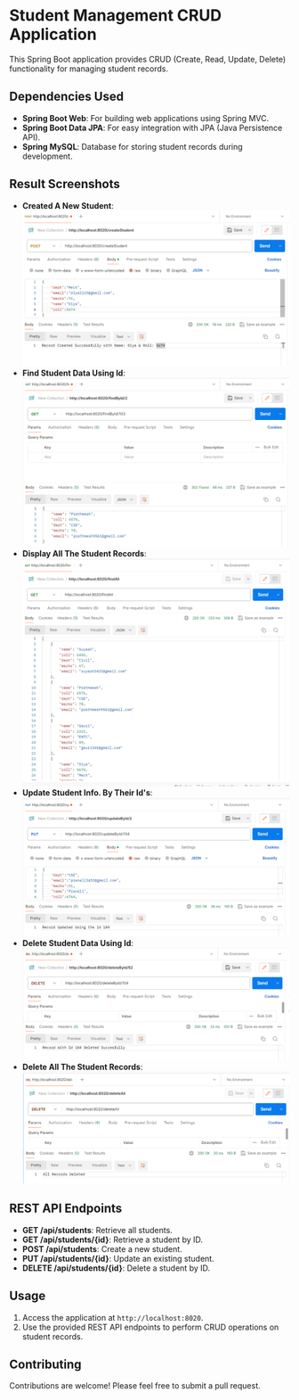 # Student Management CRUD Application

This Spring Boot application provides CRUD (Create, Read, Update, Delete) functionality for managing student records.

## Dependencies Used

- **Spring Boot Web**: For building web applications using Spring MVC.
- **Spring Boot Data JPA**: For easy integration with JPA (Java Persistence API).
- **Spring MySQL**: Database for storing student records during development.

## Result Screenshots

- **Created A New Student**: ![createStud](screenshots/createStud.png)
- **Find Student Data Using Id**: ![Student List](screenshots/findById.png)
- **Display All The Student Records**: ![Add Student](screenshots/findAll.png)
- **Update Student Info. By Their Id's**: ![Edit Student](screenshots/updateById.png)
- **Delete Student Data Using Id**: ![Student List](screenshots/deleteById.png)
- **Delete All The Student Records**: ![Add Student](screenshots/deleteAll.png)

## REST API Endpoints

- **GET /api/students**: Retrieve all students.
- **GET /api/students/{id}**: Retrieve a student by ID.
- **POST /api/students**: Create a new student.
- **PUT /api/students/{id}**: Update an existing student.
- **DELETE /api/students/{id}**: Delete a student by ID.

## Usage

1. Access the application at `http://localhost:8020`.
2. Use the provided REST API endpoints to perform CRUD operations on student records.

## Contributing

Contributions are welcome! Please feel free to submit a pull request.

